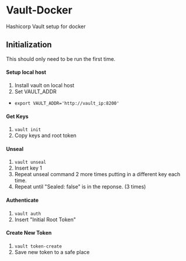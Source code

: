 # Vault-Docker
Hashicorp Vault setup for docker 

## Initialization
This should only need to be run the first time.

#### Setup local host
1. Install vault on local host
2. Set VAULT_ADDR 
  * ```export VAULT_ADDR='http://vault_ip:8200'```

#### Get Keys
1. `vault init`
2. Copy keys and root token

#### Unseal
1. `vault unseal`
2. Insert key 1
3. Repeat unseal command 2 more times putting in a different key each time.
4. Repeat until "Sealed: false" is in the reponse. (3 times)

#### Authenticate
1. `vault auth`
2. Insert "Initial Root Token"

#### Create New Token
1. `vault token-create`
2. Save new token to a safe place
